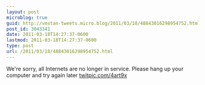 ```yaml
---
layout: post
microblog: true
guid: http://vmstan-tweets.micro.blog/2011/03/18/48843016298954752.html
post_id: 3043341
date: 2011-03-18T14:27:37-0600
lastmod: 2011-03-18T14:27:37-0600
type: post
url: /2011/03/18/48843016298954752.html
---
```

We're sorry, all Internets are no longer in service. Please hang up your computer and try again later [twitpic.com/4art9x](http://twitpic.com/4art9x)
